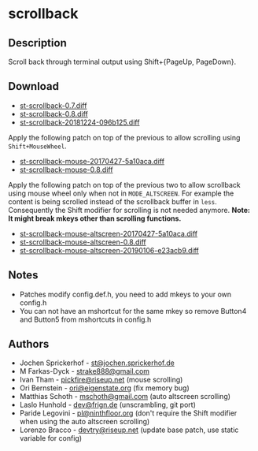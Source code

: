 scrollback
==========

Description
-----------
Scroll back through terminal output using Shift+{PageUp, PageDown}.

Download
--------
* [st-scrollback-0.7.diff](st-scrollback-0.7.diff)
* [st-scrollback-0.8.diff](st-scrollback-0.8.diff)
* [st-scrollback-20181224-096b125.diff](st-scrollback-20181224-096b125.diff)

Apply the following patch on top of the previous to allow scrolling
using `Shift+MouseWheel`.

* [st-scrollback-mouse-20170427-5a10aca.diff](st-scrollback-mouse-20170427-5a10aca.diff)
* [st-scrollback-mouse-0.8.diff](st-scrollback-mouse-0.8.diff)

Apply the following patch on top of the previous two to allow scrollback using
mouse wheel only when not in `MODE_ALTSCREEN`. For example the content is being
scrolled instead of the scrollback buffer in `less`. Consequently the Shift
modifier for scrolling is not needed anymore. **Note: It might break mkeys
other than scrolling functions.**

* [st-scrollback-mouse-altscreen-20170427-5a10aca.diff](st-scrollback-mouse-altscreen-20170427-5a10aca.diff)
* [st-scrollback-mouse-altscreen-0.8.diff](st-scrollback-mouse-altscreen-0.8.diff)
* [st-scrollback-mouse-altscreen-20190106-e23acb9.diff](st-scrollback-mouse-altscreen-20190106-e23acb9.diff)

Notes
-----
* Patches modify config.def.h, you need to add mkeys to your own config.h
* You can not have an mshortcut for the same mkey so remove Button4 and Button5
  from mshortcuts in config.h

Authors
-------
* Jochen Sprickerhof - <st@jochen.sprickerhof.de>
* M Farkas-Dyck - <strake888@gmail.com>
* Ivan Tham - <pickfire@riseup.net> (mouse scrolling)
* Ori Bernstein - <ori@eigenstate.org> (fix memory bug)
* Matthias Schoth - <mschoth@gmail.com> (auto altscreen scrolling)
* Laslo Hunhold - <dev@frign.de> (unscrambling, git port)
* Paride Legovini - <pl@ninthfloor.org> (don't require the Shift modifier
  when using the auto altscreen scrolling)
* Lorenzo Bracco - <devtry@riseup.net> (update base patch, use static
  variable for config)
